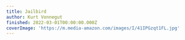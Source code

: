```yaml
---
title: Jailbird
author: Kurt Vonnegut
finished: 2022-03-01T00:00:00.000Z
coverImage: 'https://m.media-amazon.com/images/I/41IPGzqt1FL.jpg'
---
```

